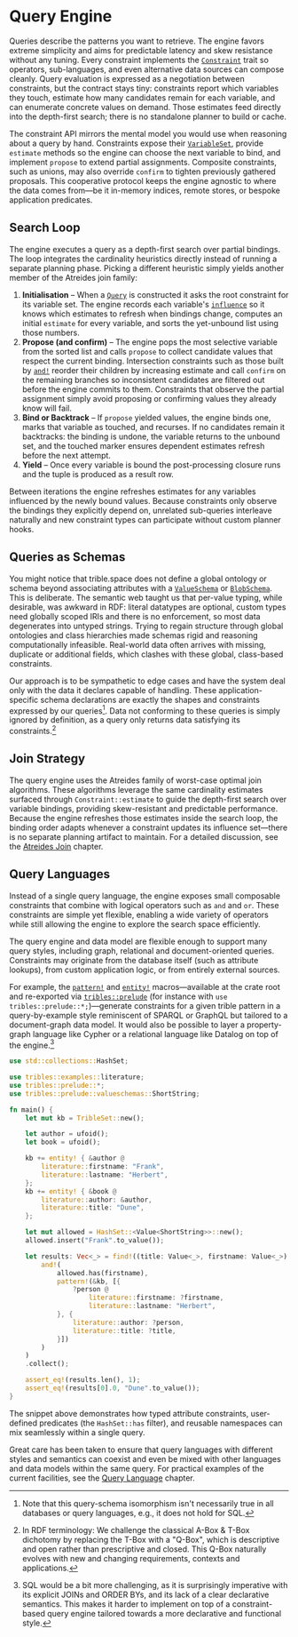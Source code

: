 # Query Engine

Queries describe the patterns you want to retrieve. The engine favors extreme
simplicity and aims for predictable latency and skew resistance without any
tuning. Every constraint implements the
[`Constraint`](crate::query::Constraint) trait so operators, sub-languages, and
even alternative data sources can compose cleanly. Query evaluation is
expressed as a negotiation between constraints, but the contract stays tiny:
constraints report which variables they touch, estimate how many candidates
remain for each variable, and can enumerate concrete values on demand. Those
estimates feed directly into the depth-first search; there is no standalone
planner to build or cache.

The constraint API mirrors the mental model you would use when reasoning about
a query by hand. Constraints expose their
[`VariableSet`](crate::query::VariableSet), provide `estimate` methods so the
engine can choose the next variable to bind, and implement `propose` to extend
partial assignments. Composite constraints, such as unions, may also override
`confirm` to tighten previously gathered proposals. This cooperative protocol
keeps the engine agnostic to where the data comes from—be it in-memory
indices, remote stores, or bespoke application predicates.

## Search Loop

The engine executes a query as a depth-first search over partial bindings. The
loop integrates the cardinality heuristics directly instead of running a
separate planning phase. Picking a different heuristic simply yields another
member of the Atreides join family:

1. **Initialisation** – When a [`Query`](crate::query::Query) is constructed it
   asks the root constraint for its variable set. The engine records each
   variable's [`influence`](crate::query::Constraint::influence) so it knows
   which estimates to refresh when bindings change, computes an initial
   `estimate` for every variable, and sorts the yet-unbound list using those
   numbers.
2. **Propose (and confirm)** – The engine pops the most selective variable from
   the sorted list and calls `propose` to collect candidate values that respect
   the current binding. Intersection constraints such as those built by
   [`and!`](crate::prelude::and) reorder their children by increasing estimate
   and call `confirm` on the remaining branches so inconsistent candidates are
   filtered out before the engine commits to them. Constraints that observe the
   partial assignment simply avoid proposing or confirming values they already
   know will fail.
3. **Bind or Backtrack** – If `propose` yielded values, the engine binds one,
   marks that variable as touched, and recurses. If no candidates remain it
   backtracks: the binding is undone, the variable returns to the unbound set,
   and the touched marker ensures dependent estimates refresh before the next
   attempt.
4. **Yield** – Once every variable is bound the post-processing closure runs
   and the tuple is produced as a result row.

Between iterations the engine refreshes estimates for any variables influenced
by the newly bound values. Because constraints only observe the bindings they
explicitly depend on, unrelated sub-queries interleave naturally and new
constraint types can participate without custom planner hooks.

## Queries as Schemas

You might notice that trible.space does not define a global ontology or schema
beyond associating attributes with a
[`ValueSchema`](crate::value::ValueSchema) or
[`BlobSchema`](crate::prelude::BlobSchema). This is deliberate. The semantic web
taught us that per-value typing, while desirable, was awkward in RDF: literal
datatypes are optional, custom types need globally scoped IRIs and there is no
enforcement, so most data degenerates into untyped strings. Trying to regain
structure through global ontologies and class hierarchies made schemas rigid
and reasoning computationally infeasible. Real-world data often arrives with
missing, duplicate or additional fields, which clashes with these global,
class-based constraints.

Our approach is to be sympathetic to edge cases and have the system deal only
with the data it declares capable of handling. These application-specific
schema declarations are exactly the shapes and constraints expressed by our
queries[^1]. Data not conforming to these queries is simply ignored by
definition, as a query only returns data satisfying its constraints.[^2]

## Join Strategy

The query engine uses the Atreides family of worst-case optimal join
algorithms. These algorithms leverage the same cardinality estimates surfaced
through `Constraint::estimate` to guide the depth-first search over variable
bindings, providing skew-resistant and predictable performance. Because the
engine refreshes those estimates inside the search loop, the binding order
adapts whenever a constraint updates its influence set—there is no separate
planning artifact to maintain. For a detailed discussion, see the [Atreides
Join](atreides-join.md)
chapter.

## Query Languages

Instead of a single query language, the engine exposes small composable
constraints that combine with logical operators such as `and` and `or`. These
constraints are simple yet flexible, enabling a wide variety of operators while
still allowing the engine to explore the search space efficiently.

The query engine and data model are flexible enough to support many query
styles, including graph, relational and document-oriented queries. Constraints
may originate from the database itself (such as attribute lookups), from custom
application logic, or from entirely external sources.

For example, the [`pattern!`](crate::pattern!) and
[`entity!`](crate::entity!) macros—available at the crate root and re-exported
via [`tribles::prelude`](crate::prelude) (for instance with
`use tribles::prelude::*;`)—generate constraints for a given trible pattern in
a query-by-example style reminiscent of SPARQL or GraphQL but tailored to a
document-graph data model. It would also be possible to layer a property-graph
language like Cypher or a relational language like Datalog on top of the
engine.[^3]

```rust
use std::collections::HashSet;

use tribles::examples::literature;
use tribles::prelude::*;
use tribles::prelude::valueschemas::ShortString;

fn main() {
    let mut kb = TribleSet::new();

    let author = ufoid();
    let book = ufoid();

    kb += entity! { &author @
        literature::firstname: "Frank",
        literature::lastname: "Herbert",
    };
    kb += entity! { &book @
        literature::author: &author,
        literature::title: "Dune",
    };

    let mut allowed = HashSet::<Value<ShortString>>::new();
    allowed.insert("Frank".to_value());

    let results: Vec<_> = find!((title: Value<_>, firstname: Value<_>),
        and!(
            allowed.has(firstname),
            pattern!(&kb, [{
                ?person @
                    literature::firstname: ?firstname,
                    literature::lastname: "Herbert",
            }, {
                literature::author: ?person,
                literature::title: ?title,
            }])
        )
    )
    .collect();

    assert_eq!(results.len(), 1);
    assert_eq!(results[0].0, "Dune".to_value());
}
```

The snippet above demonstrates how typed attribute constraints, user-defined
predicates (the `HashSet::has` filter), and reusable namespaces can mix
seamlessly within a single query.

Great care has been taken to ensure that query languages with different styles
and semantics can coexist and even be mixed with other languages and data models
within the same query. For practical examples of the current facilities, see the
[Query Language](query-language.md) chapter.

[^1]: Note that this query-schema isomorphism isn't necessarily true in all
databases or query languages, e.g., it does not hold for SQL.
[^2]: In RDF terminology: We challenge the classical A-Box & T-Box dichotomy by
replacing the T-Box with a "Q-Box", which is descriptive and open rather than
prescriptive and closed. This Q-Box naturally evolves with new and changing
requirements, contexts and applications.
[^3]: SQL would be a bit more challenging, as it is surprisingly imperative
with its explicit JOINs and ORDER BYs, and its lack of a clear declarative
semantics. This makes it harder to implement on top of a constraint-based query
engine tailored towards a more declarative and functional style.

